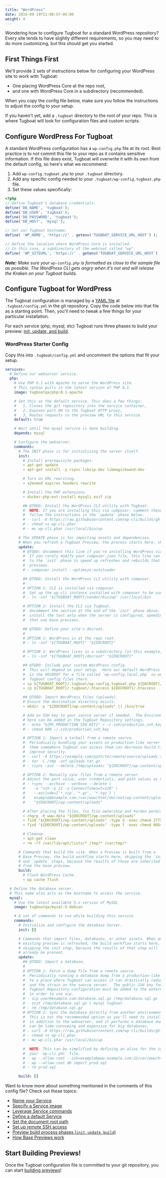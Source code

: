 ```yaml
---
title: "WordPress"
date: 2019-09-19T11:00:57-04:00
weight: 4
---
```


Wondering how to configure Tugboat for a standard WordPress repository? Every site tends to have slightly different
requirements, so you may need to do more customizing, but this should get you started.

## First Things First

We'll provide 2 sets of instructions below for configuring your WordPress site to work with Tugboat:

- One placing WordPress Core at the repo root,
- and one with WordPress Core in a subdirectory (recommended).

When you copy the config file below, make sure you follow the instructions to adjust the config to your setup.

If you haven't yet, add a `.tugboat` directory to the root of your repo. This is where Tugboat will look for
configuration files and custom scripts.

## Configure WordPress For Tugboat

A standard WordPress configuration has a `wp-config.php` file at its root. Best practice is to not commit this file to
your repo as it contains sensitive information. If this file does exist, Tugboat will overwrite it with its own from the
default config, so here's what we recommend:

1. Add `wp-config.tugboat.php` to your `.tugboat` directory.
1. Add any specific config needed to your `.tugboat/wp-config.tugboat.php` file.
1. Set these values specifically:

```php
<?php
// Define Tugboat's database credentials.
define('DB_NAME', 'tugboat');
define('DB_USER', 'tugboat');
define('DB_PASSWORD', 'tugboat');
define('DB_HOST', 'mysql');

// Set our Tugboat hostname.
define( 'WP_HOME', 'https://' . getenv('TUGBOAT_SERVICE_URL_HOST') );

// Define the location where WordPress Core is installed.
// In this case, a subdirectory of the webroot called "wp".
define( 'WP_SITEURL', 'https://' . getenv('TUGBOAT_SERVICE_URL_HOST') . '/wp' );
```

_**Note:** Make sure your `wp-config.php` is formatted as close to the sample file as possible. The WordPress CLI gets
angry when it's not and will release the Kraken on your Tugboat builds._

## Configure Tugboat for WordPress

The Tugboat configuration is managed by a [YAML file](/setting-up-tugboat/create-a-tugboat-config-file/) at
`.tugboat/config.yml` in the git repository. Copy the code below into that file as a starting point. Then, you'll need
to tweak a few things for your particular installation.

For each service (php, mysql, etc) Tugboat runs three phases to build your preview:
[init, update, and build](/building-a-preview/preview-deep-dive/how-previews-work/#the-build-process-explained).

### WordPress Starter Config

Copy this into `.tugboat/config.yml` and uncomment the options that fit your setup.

```yaml
services:
  # Define our webserver service.
  php:
    # Use PHP 8.1 with Apache to serve the WordPress site.
    # This syntax pulls in the latest version of PHP 8.1.
    image: tugboatqa/php:8.1-apache

    # Set this as the default service. This does a few things:
    #   1. Clones the git repository into the service container,
    #   2. Exposes port 80 to the Tugboat HTTP proxy,
    #   3. Routes requests to the preview URL to this service.
    default: true

    # Wait until the mysql service is done building.
    depends: mysql

    # Configure the webserver.
    commands:
      # The INIT phase is for initializing the server itself.
      init:
        # Install prerequisite packages.
        - apt-get update
        - apt-get install -y rsync libzip-dev libmagickwand-dev

        # Turn on URL rewriting.
        - a2enmod expires headers rewrite

        # Install the PHP extensions.
        - docker-php-ext-install mysqli exif zip

        ## @TODO: Install the WordPress CLI utility with Tugboat.
        #  NOTE: If you are installing this via composer, comment these lines out and
        #  follow the instructions in the `update` phase below.
        # - curl -O https://raw.githubusercontent.com/wp-cli/builds/gh-pages/phar/wp-cli.phar
        # - chmod +x wp-cli.phar
        # - mv wp-cli.phar /usr/local/bin/wp

      # The UPDATE phase is for importing assets and dependencies.
      # When you refresh a Tugboat Preview, the process starts here, skipping `init`.
      update:
        # @TODO: Uncomment this line if you're installing WordPress via composer.
        #  If you rarely modify your composer.json file, this line can be moved
        #  to the `init` phase to speed up refreshes and rebuilds that use base
        #  previews.
        # - composer install --optimize-autoloader

        ## @TODO: Install the WordPress CLI utility with composer.
        #
        # OPTION 1: CLI is installed via composer.
        #  Set up the wp-cli instance installed with composer to be used globally.
        # - ln -snf "${TUGBOAT_ROOT}/vendor/bin/wp" /usr/local/bin

        # OPTION 2: Install the CLI via Tugboat.
        #  Uncomment the section at the end of the `init` phase above.  This will
        #  install the tool only when the server is configured, speeding up builds
        #  that use base previews.

        ## @TODO: Define your site's docroot.
        #
        # OPTION 1: WordPress is at the repo root.
        # - ln -snf "${TUGBOAT_ROOT}" "${DOCROOT}"

        # OPTION 2: WordPress lives in a subdirectory (in this example, 'docroot').
        # - ln -snf "${TUGBOAT_ROOT}/docroot" "${DOCROOT}"

        ## @TODO: Include your custom WordPress config.
        #  This will depend on your setup.  Here our default WordPress config is looking
        #  in the DOCROOT for a file called `wp-config.local.php` so we'll move our
        #  Tugboat config files there.
        - cp ${TUGBOAT_ROOT}/.tugboat/wp-config.tugboat.php ${DOCROOT}/wp-config.local.php
        - cp ${TUGBOAT_ROOT}/.tugboat/.htaccess ${DOCROOT}/.htaccess

        ## @TODO: Import WordPress files (uploads).
        # Ensure the destination directory exists.
        - mkdir -p "${DOCROOT}/wp-content/uploads" || /bin/true

        # Add an SSH key to your source server if needed.  The Environment Variable
        # here can be added in the Tugboat Repository settings.
        # - echo "${MY_PRODUCTION_SSH_KEY}" > ~/.ssh/production_ssh_key
        # - chmod 600 ~/.ssh/production_ssh_key

        # OPTION 1: Import a tarball from a remote source.
        #  Periodically bundling your assets on production-like server and placing
        #  them somewhere Tugboat can access them can decrease build times and
        #  improve security.
        # - curl -O https://example.com/path/to/remote/source/uploads.tar.gz
        # - tar -C /tmp -zxf uploads.tar.gz
        # - rsync -avz --delete /tmp/uploads/ "${DOCROOT}/wp-content/uploads/"

        # OPTION 2: Manually sync files from a remote server.
        # Adjust the port value, user credentials, and path values as needed.
        # - rsync --archive --verbose --delete \
        #    -e "ssh -p 22 -o ConnectTimeout=120" \
        #    --exclude={'*.zip','*.gz', '*.tgz'} \
        #    example@example.com:/var/www/html/docroot/wp-content/uploads/ \
        #    "${DOCROOT}/wp-content/uploads"

        # After placing the files, fix file ownership and harden permissions.
        - chgrp -R www-data "${DOCROOT}/wp-content/uploads"
        - find "${DOCROOT}/wp-content/uploads" -type d -exec chmod 2775 {} \;
        - find "${DOCROOT}/wp-content/uploads" -type f -exec chmod 0664 {} \;

        # Cleanup.
        - apt-get clean
        - rm -rf /var/lib/apt/lists/* /tmp/* /var/tmp/*

      # Commands that build the site. When a Preview is built from a
      # Base Preview, the build workflow starts here, skipping the `init`
      # and `update` steps, because the results of those are inherited
      # from the base preview.
      build:
        # Flush WordPress Cache.
        - wp cache flush

  # Define the database server.
  # This name also acts as the hostname to access the service.
  mysql:
    # Use the latest available 5.x version of MySQL
    image: tugboatqa/mysql:5-debian

    # A set of commands to run while building this service
    commands:
      # Initialize and configure the database Server.
      init: []

      # Commands that import files, databases, or other assets. When an
      # existing preview is refreshed, the build workflow starts here,
      # skipping the init step, because the results of that step will
      # already be present.
      update:
        ## @TODO: Import a database.
        #
        # OPTION 1: Fetch a dump file from a remote source.
        #  Periodically running a database dump from a production-like environment
        #  to a place where Tugboat can access it can drastically reduce build times
        #  and the strain on the source server.  The public SSH key found in the
        #  Tugboat Repository configuration must be added to the external server
        #  in order to use scp.
        # - scp user@example.com:database.sql.gz /tmp/database.sql.gz
        # - zcat /tmp/database.sql.gz | mysql tugboat
        # - rm /tmp/database.sql.gz
        # OPTION 2: Sync the database directly from another environment with wp-cli.
        #  This is not the recommended option as you'll need to install wp-cli on this service
        #  in addition to the webserver, and it performs a database dump on each build, which
        #  can be time-consuming and expensive for big databases.
        # - curl -O https://raw.githubusercontent.com/wp-cli/builds/gh-pages/phar/wp-cli.phar
        # - chmod +x wp-cli.phar
        # - mv wp-cli.phar /usr/local/bin/wp

        #  NOTE: This can be simplified by defining an alias for the source server in
        #  your `wp-cli.yml` file.
        # - wp --allow-root --ssh=example@www.example.com:22/var/www/html/docroot/wp  db export - > prod.sql
        # - wp --allow-root db import prod.sql
        # - rm prod.sql

      build: []
```

Want to know more about something mentioned in the comments of this config file? Check out these topics:

- [Name your Service](/setting-up-services/how-to-set-up-services/name-your-service/)
- [Specify a Service image](/setting-up-services/how-to-set-up-services/specify-a-service-image/)
- [Leverage Service commands](/setting-up-services/how-to-set-up-services/leverage-service-commands/)
- [Define a default Service](/setting-up-services/how-to-set-up-services/define-a-default-service/)
- [Set the document root path](/setting-up-services/how-to-set-up-services/set-the-document-root-path/)
- [Set up remote SSH access](/setting-up-tugboat/select-repo-settings/#set-up-remote-ssh-access)
- [Preview build process phases (`init`, `update`, `build`)](/building-a-preview/preview-deep-dive/how-previews-work/#the-build-process-explained)
- [How Base Previews work](/building-a-preview/preview-deep-dive/how-previews-work/#how-base-previews-work)

## Start Building Previews!

Once the Tugboat configuration file is committed to your git repository, you can start
[building previews](/building-a-preview/administer-previews/build-previews/)!
